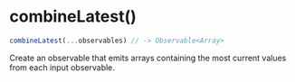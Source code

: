 # combineLatest()

```js
combineLatest(...observables) // -> Observable<Array>
```

Create an observable that emits arrays containing the most current
values from each input observable.
